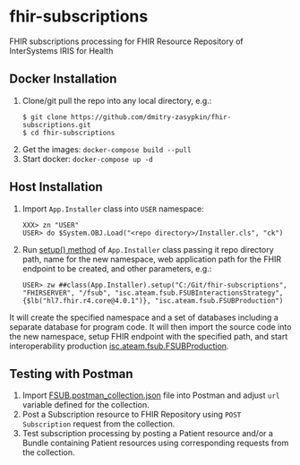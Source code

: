 # fhir-subscriptions
FHIR subscriptions processing for FHIR Resource Repository of InterSystems IRIS for Health

## Docker Installation
1. Clone/git pull the repo into any local directory, e.g.:
	```
	$ git clone https://github.com/dmitry-zasypkin/fhir-subscriptions.git
	$ cd fhir-subscriptions
	```
2. Get the images: ```docker-compose build --pull```
3. Start docker: ```docker-compose up -d```

## Host Installation
1. Import ```App.Installer``` class into ```USER``` namespace:
	```
	XXX> zn "USER"
	USER> do $System.OBJ.Load("<repo directory>/Installer.cls", "ck")
	```
2. Run [setup() method](../main/Installer.cls#L4) of ```App.Installer``` class passing it repo directory path, name for the new namespace, web application path for the FHIR endpoint to be created, and other parameters, e.g.:
	```
	USER> zw ##class(App.Installer).setup("C:/Git/fhir-subscriptions", "FHIRSERVER", "/fsub", "isc.ateam.fsub.FSUBInteractionsStrategy", {$lb("hl7.fhir.r4.core@4.0.1")}, "isc.ateam.fsub.FSUBProduction")
	```
It will create the specified namespace and a set of databases including a separate database for program code. 
It will then import the source code into the new namespace, setup FHIR endpoint with the specified path, and start interoperability production [isc.ateam.fsub.FSUBProduction](../main/src/cls/isc/ateam/fsub/FSUBProduction.cls).
## Testing with Postman
1. Import [FSUB.postman_collection.json](../main/misc/postman/FSUB.postman_collection.json) file into Postman and adjust ```url``` variable defined for the collection.
2. Post a Subscription resource to FHIR Repository using ```POST Subscription``` request from the collection.
3. Test subscription processing by posting a Patient resource and/or a Bundle containing Patient resources using corresponding requests from the collection.
